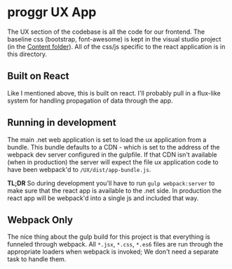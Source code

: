 # proggr UX App

The UX section of the codebase is all the code for our frontend. The baseline css (bootstrap, font-awesome) is kept in the visual studio project (in the [Content folder](./../Content)). All of the css/js specific to the react application is in this directory.

## Built on React

Like I mentioned above, this is built on react. I'll probably pull in a flux-like system for handling propagation of data through the app.

## Running in development

The main .net web application is set to load the ux application from a bundle. This bundle defaults to a CDN  - which is set to the address of the webpack dev server configured in the gulpfile. If that CDN isn't available (when in production) the server will expect the file ux application code to have been webpack'd to `/UX/dist/app-bundle.js`.

**TL;DR** So during development you'll have to run `gulp webpack:server` to make sure that the react app is available to the .net side. In production the react app will be webpack'd into a single js and included that way.

## Webpack Only

The nice thing about the gulp build for this project is that everything is funneled through webpack. All `*.jsx`, `*.css`, `*.es6` files are run through the appropriate loaders when webpack is invoked; We don't need a separate task to handle them.
